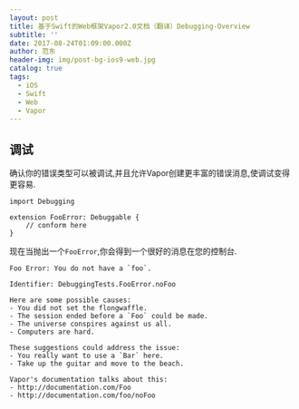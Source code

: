 ```yaml
---
layout: post
title: 基于Swift的Web框架Vapor2.0文档（翻译）Debugging-Overview
subtitle: ''
date: 2017-08-24T01:09:00.000Z
author: 范东
header-img: img/post-bg-ios9-web.jpg
catalog: true
tags:
  - iOS
  - Swift
  - Web
  - Vapor
---
```


## 调试

确认你的错误类型可以被调试,并且允许Vapor创建更丰富的错误消息,使调试变得更容易.

```
import Debugging

extension FooError: Debuggable {
    // conform here
}
```

现在当抛出一个`FooError`,你会得到一个很好的消息在您的控制台.

    Foo Error: You do not have a `foo`.

    Identifier: DebuggingTests.FooError.noFoo

    Here are some possible causes: 
    - You did not set the flongwaffle.
    - The session ended before a `Foo` could be made.
    - The universe conspires against us all.
    - Computers are hard.

    These suggestions could address the issue: 
    - You really want to use a `Bar` here.
    - Take up the guitar and move to the beach.

    Vapor's documentation talks about this: 
    - http://documentation.com/Foo
    - http://documentation.com/foo/noFoo



